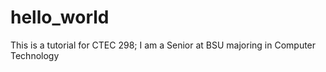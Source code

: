 # hello_world
This is a tutorial for CTEC 298;
I am a Senior at BSU majoring in Computer Technology 
